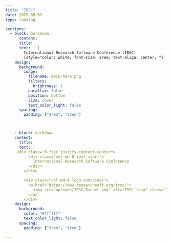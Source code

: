 ```yaml
---
title: "IRSC"
date: 2025-09-03
type: landing

sections:
  - block: markdown
      content:
      title: 
      text:   |
        International Research Software Conference (IRSC)
        {style="color: white; font-size: 2rem; text-align: center; "}
    design:
      background:
        image:
          filename: main-hero.png
          filters:
            brightness: 1
          parallax: false
          position: bottom
          size: cover
          text_color_light: false 
      spacing:
        padding: ["4rem", "2rem"]                



    - block: markdown
    content:
      title: 
      text: |
     <div class="d-flex justify-content-center">
          <div class="col-md-8 text-start">
            International Research Software Conference
          </div>
        </div>

        <div class="col-md-4 logo-container">
          <a href="https://www.researchsoft.org/irsc/">
            <img src="uploads/IRSC Banner.png" alt="IRSC logo" class="logo-image">
          </a>
        </div>
    design:
      background:
        color: "#ffffff"
        text_color_light: false
      spacing:
        padding: ["3rem", "1rem"]

---
```

